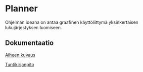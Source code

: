 # Planner


Ohjelman ideana on antaa graafinen käyttöliittymä yksinkertaisen lukujärjestyksen luomiseen. 



## Dokumentaatio

  [Aiheen kuvaus](dokumentaatio/aiheenKuvausJaMaaritelma.md)
  
  [Tuntikirjanpito](dokumentaatio/Tuntikirjanpito.md)
